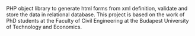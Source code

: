 PHP object library to generate html forms from xml definition, validate and store the data in relational database. This project is based on the work of PhD students at the Faculty of Civil Engineering at the Budapest University of Technology and Economics.